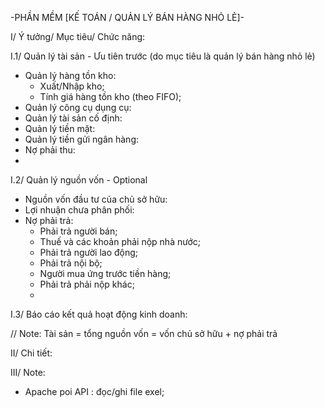-PHẦN MỀM [KẾ TOÁN / QUẢN LÝ BÁN HÀNG NHỎ LẺ]-

I/ Ý tưởng/ Mục tiêu/ Chức năng:

I.1/ Quản lý tài sản - Ưu tiên trước (do mục tiêu là quản lý bán hàng nhỏ lẻ)
- Quản lý hàng tồn kho:
    + Xuất/Nhập kho;
    + Tính giá hàng tồn kho (theo FIFO);
- Quản lý công cụ dụng cụ:
- Quản lý tài sản cố định:
- Quản lý tiền mặt:
- Quản lý tiền gửi ngân hàng:
- Nợ phải thu:
- 
I.2/ Quản lý nguồn vốn - Optional
- Nguồn vốn đầu tư của chủ sở hữu:
- Lợi nhuận chưa phân phối:
- Nợ phải trả:
    + Phải trả người bán;
    + Thuế và các khoản phải nộp nhà nước;
    + Phải trả người lao động;
    + Phải trả nội bộ;
    + Người mua ứng trước tiền hàng;
    + Phải trả phải nộp khác;
    + 
I.3/ Báo cáo kết quả hoạt động kinh doanh:

// Note: Tài sản = tổng nguồn vốn  = vốn chủ sở hữu + nợ phải trả 
  

II/ Chi tiết:


III/ Note:
- Apache poi API : đọc/ghi file exel;